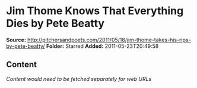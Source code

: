 # Jim Thome Knows That Everything Dies by Pete Beatty

**Source:** http://pitchersandpoets.com/2011/05/18/jim-thome-takes-his-rips-by-pete-beatty/
**Folder:** Starred
**Added:** 2011-05-23T20:49:58




## Content
*Content would need to be fetched separately for web URLs*
